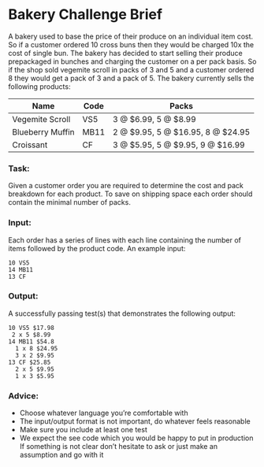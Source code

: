 
# Bakery Challenge Brief

A bakery used to base the price of their produce on an individual item cost. So if a customer ordered 10 cross buns then they would be charged 10x the cost of single bun. The bakery has decided to start  selling their produce prepackaged in bunches and charging the customer on a per pack basis. So if the  shop sold vegemite scroll in packs of 3 and 5 and a customer ordered 8 they would get a pack of 3 and  a pack of 5. The bakery currently sells the following products:  

Name | Code | Packs
-----|------|------
Vegemite Scroll | VS5 | 3 @ $6.99, 5 @ $8.99
Blueberry Muffin | MB11 | 2 @ $9.95, 5 @ $16.95, 8 @ $24.95
Croissant | CF | 3 @ $5.95, 5 @ $9.95, 9 @ $16.99

### Task:  

Given a customer order you are required to determine the cost and pack breakdown for each product.  To save on shipping space each order should contain the minimal number of packs.  

### Input:  

Each order has a series of lines with each line containing the number of items followed by the product  code. An example input:

```
10 VS5  
14 MB11
13 CF    
```

### Output:  

A successfully passing test(s) that demonstrates the following output:


```
10 VS5 $17.98
 2 x 5 $8.99
14 MB11 $54.8
  1 x 8 $24.95
  3 x 2 $9.95  
13 CF $25.85
  2 x 5 $9.95
  1 x 3 $5.95
```


### Advice:

 - Choose whatever language you’re comfortable with
 - The input/output format is not important, do whatever feels reasonable
 - Make sure you include at least one test
 - We expect the see code which you would be happy to put in production
  If something is not clear don’t hesitate to ask or just make an assumption and go with it
